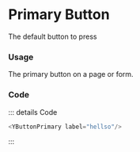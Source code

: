 <script setup>
import ButtonDropdownWrapper from '../../../docs/.vitepress/wrappers/buttons/DropdownWrapper.vue'
</script>

# Primary Button

The default button to press

<DemoContainer>
  <div class="flex justify-content-between">
      <button-dropdown-wrapper :dropdown="true" label="Primary"/>
    <YButtonPrimary label="Dropdown" is-dropdown="true">
      <template v-slot:dropdown>
            <a href="#">Link 1</a>
            <a href="#">Link 2</a>
            <a href="#">Link 3</a>
      </template>
    </YButtonPrimary>
  </div>
</DemoContainer>

### Usage
The primary button on a page or form. 

### Code
::: details Code
```js
<YButtonPrimary label="hellso"/>
```
:::



